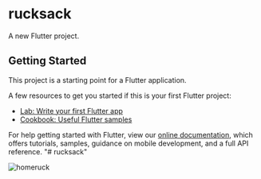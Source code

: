 # rucksack

A new Flutter project.

## Getting Started

This project is a starting point for a Flutter application.

A few resources to get you started if this is your first Flutter project:

- [Lab: Write your first Flutter app](https://flutter.dev/docs/get-started/codelab)
- [Cookbook: Useful Flutter samples](https://flutter.dev/docs/cookbook)

For help getting started with Flutter, view our
[online documentation](https://flutter.dev/docs), which offers tutorials,
samples, guidance on mobile development, and a full API reference.
"# rucksack" 

![homeruck](https://github.com/jithinprem/rucksack/assets/63633158/7dce0174-8439-4029-b92a-204923018b2b)
